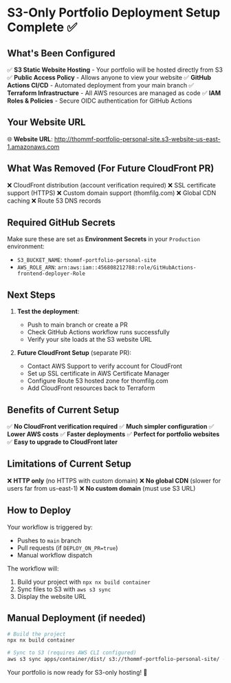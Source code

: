 # S3-Only Portfolio Deployment Setup Complete ✅

## What's Been Configured

✅ **S3 Static Website Hosting** - Your portfolio will be hosted directly from S3
✅ **Public Access Policy** - Allows anyone to view your website
✅ **GitHub Actions CI/CD** - Automated deployment from your main branch
✅ **Terraform Infrastructure** - All AWS resources are managed as code
✅ **IAM Roles & Policies** - Secure OIDC authentication for GitHub Actions

## Your Website URL

🌐 **Website URL**: http://thommf-portfolio-personal-site.s3-website-us-east-1.amazonaws.com

## What Was Removed (For Future CloudFront PR)

❌ CloudFront distribution (account verification required)
❌ SSL certificate support (HTTPS)
❌ Custom domain support (thomfilg.com)
❌ Global CDN caching
❌ Route 53 DNS records

## Required GitHub Secrets

Make sure these are set as **Environment Secrets** in your `Production` environment:

- `S3_BUCKET_NAME`: `thommf-portfolio-personal-site`
- `AWS_ROLE_ARN`: `arn:aws:iam::456808212788:role/GitHubActions-frontend-deployer-Role`

## Next Steps

1. **Test the deployment**:
   - Push to main branch or create a PR
   - Check GitHub Actions workflow runs successfully
   - Verify your site loads at the S3 website URL

2. **Future CloudFront Setup** (separate PR):
   - Contact AWS Support to verify account for CloudFront
   - Set up SSL certificate in AWS Certificate Manager
   - Configure Route 53 hosted zone for thomfilg.com
   - Add CloudFront resources back to Terraform

## Benefits of Current Setup

✅ **No CloudFront verification required**
✅ **Much simpler configuration**
✅ **Lower AWS costs**
✅ **Faster deployments**
✅ **Perfect for portfolio websites**
✅ **Easy to upgrade to CloudFront later**

## Limitations of Current Setup

❌ **HTTP only** (no HTTPS with custom domain)
❌ **No global CDN** (slower for users far from us-east-1)
❌ **No custom domain** (must use S3 URL)

## How to Deploy

Your workflow is triggered by:
- Pushes to `main` branch
- Pull requests (if `DEPLOY_ON_PR=true`)
- Manual workflow dispatch

The workflow will:
1. Build your project with `npx nx build container`
2. Sync files to S3 with `aws s3 sync`
3. Display the website URL

## Manual Deployment (if needed)

```bash
# Build the project
npx nx build container

# Sync to S3 (requires AWS CLI configured)
aws s3 sync apps/container/dist/ s3://thommf-portfolio-personal-site/ --delete
```

Your portfolio is now ready for S3-only hosting! 🚀
